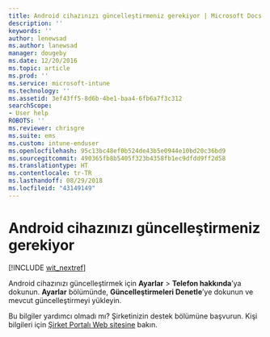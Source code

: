 ```yaml
---
title: Android cihazınızı güncelleştirmeniz gerekiyor | Microsoft Docs
description: ''
keywords: ''
author: lenewsad
ms.author: lanewsad
manager: dougeby
ms.date: 12/20/2016
ms.topic: article
ms.prod: ''
ms.service: microsoft-intune
ms.technology: ''
ms.assetid: 3ef43ff5-8d6b-4be1-baa4-6fb6a7f3c312
searchScope:
- User help
ROBOTS: ''
ms.reviewer: chrisgre
ms.suite: ems
ms.custom: intune-enduser
ms.openlocfilehash: 95c13bc48ef0b524de43b5e0944e10bd20c36bd9
ms.sourcegitcommit: 490365fb8b5405f323b4358fb1ec9dfdd9ff2d58
ms.translationtype: HT
ms.contentlocale: tr-TR
ms.lasthandoff: 08/29/2018
ms.locfileid: "43149149"
---
```

# <a name="you-need-to-update-your-android-device"></a>Android cihazınızı güncelleştirmeniz gerekiyor

[!INCLUDE [wit_nextref](includes/end-user-os-update-guidance.md)]

Android cihazınızı güncelleştirmek için **Ayarlar** > **Telefon hakkında**’ya dokunun. __Ayarlar__ bölümünde, __Güncelleştirmeleri Denetle__’ye dokunun ve mevcut güncelleştirmeyi yükleyin.

Bu bilgiler yardımcı olmadı mı? Şirketinizin destek bölümüne başvurun. Kişi bilgileri için [Şirket Portalı Web sitesine](https://go.microsoft.com/fwlink/?linkid=2010980) bakın.
